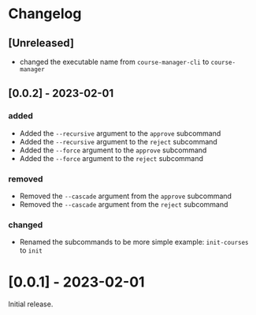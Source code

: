 # Changelog

## [Unreleased]

- changed the executable name from `course-manager-cli` to `course-manager`

## [0.0.2] - 2023-02-01

### added

- Added the `--recursive` argument to the `approve` subcommand
- Added the `--recursive` argument to the `reject` subcommand
- Added the `--force` argument to the `approve` subcommand
- Added the `--force` argument to the `reject` subcommand

### removed

- Removed the `--cascade` argument from the `approve` subcommand
- Removed the `--cascade` argument from the `reject` subcommand

### changed

- Renamed the subcommands to be more simple example: `init-courses` to `init`

# [0.0.1] - 2023-02-01

Initial release.
